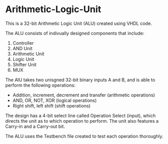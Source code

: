 # Arithmetic-Logic-Unit

This is a 32-bit Arithmetic Logic Unit (ALU) created using VHDL code.

The ALU consists of indivually designed components that include:
1) Controller
2) AND Unit
3) Arithmetic Unit
4) Logic Unit
5) Shifter Unit
6) MUX

The AlU takes two unisgned 32-bit binary inputs A and B, and is able to perform the following operations:
- Addition, increment, decrement and transfer (arithmetic operations)
- AND, OR, NOT, XOR (logical operations)
- Right shift, left shift (shift operations) 

The design has a 4-bit select line called Operation Select (input), which directs the unit as to
which operation to perform.
The unit also features a Carry-in and a Carry-out bit.

The ALU uses the Testbench file created to test each operation thoroughly.
